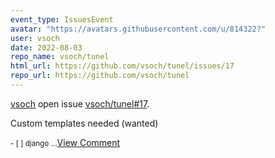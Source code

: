 ```yaml
---
event_type: IssuesEvent
avatar: "https://avatars.githubusercontent.com/u/814322?"
user: vsoch
date: 2022-08-03
repo_name: vsoch/tunel
html_url: https://github.com/vsoch/tunel/issues/17
repo_url: https://github.com/vsoch/tunel
---
```


<a href='https://github.com/vsoch' target='_blank'>vsoch</a> open issue <a href='https://github.com/vsoch/tunel/issues/17' target='_blank'>vsoch/tunel#17</a>.

<p>Custom templates needed (wanted)</p><small>- [ ] django...</small><a href='https://github.com/vsoch/tunel/issues/17' target='_blank'>View Comment</a>